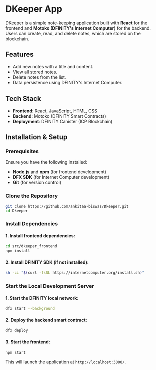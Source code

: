 # DKeeper App

DKeeper is a simple note-keeping application built with **React** for the frontend and **Motoko (DFINITY's Internet Computer)** for the backend. Users can create, read, and delete notes, which are stored on the blockchain.

## Features
- Add new notes with a title and content.
- View all stored notes.
- Delete notes from the list.
- Data persistence using DFINITY's Internet Computer.

## Tech Stack
- **Frontend**: React, JavaScript, HTML, CSS
- **Backend**: Motoko (DFINITY Smart Contracts)
- **Deployment**: DFINITY Canister (ICP Blockchain)

## Installation & Setup

### Prerequisites
Ensure you have the following installed:
- **Node.js** and **npm** (for frontend development)
- **DFX SDK** (for Internet Computer development)
- **Git** (for version control)

### Clone the Repository
```sh
git clone https://github.com/ankitaa-biswas/Dkeeper.git
cd Dkeeper
```

### Install Dependencies
#### 1. Install frontend dependencies:
```sh
cd src/dkeeper_frontend
npm install
```

#### 2. Install DFINITY SDK (if not installed):
```sh
sh -ci "$(curl -fsSL https://internetcomputer.org/install.sh)"
```

### Start the Local Development Server
#### 1. Start the DFINITY local network:
```sh
dfx start --background
```

#### 2. Deploy the backend smart contract:
```sh
dfx deploy
```

#### 3. Start the frontend:
```sh
npm start
```
This will launch the application at `http://localhost:3000/`.


